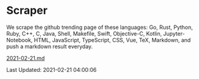 # Scraper

We scrape the github trending page of these languages: Go, Rust, Python, Ruby, C++, C, Java, Shell, Makefile, Swift, Objective-C, Kotlin, Jupyter-Notebook, HTML, JavaScript, TypeScript, CSS, Vue, TeX, Markdown, and push a markdown result everyday.

[2021-02-21.md](https://github.com/yangwenmai/github-trending-backup/blob/master/2021-02-21.md)

Last Updated: 2021-02-21 04:00:06